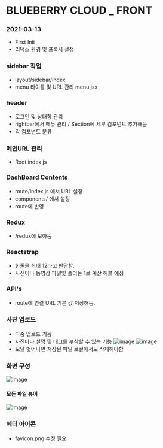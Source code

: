 # BLUEBERRY CLOUD _ FRONT
### 2021-03-13
- First Init
- 리덕스 환경 및 프록시 설정

### sidebar 작업
- layout/sidebar/index
- menu 타이틀 및 URL 관리 menu.jsx

### header
- 로그인 및 상태창 관리
- rightbar에서 메뉴 관리 / Section에 세부 컴포넌트 추가해둠
- 각 컴포넌트 분류

### 메인URL 관리 
- Root index.js

### DashBoard Contents
- route/index.js 에서 URL 설정
- components/ 에서 설정
- route에 반영

### Redux
- /redux에 모아둠

### Reactstrap
- 한줄을 최대 12라고 판단함.
- 사진이나 동영상 파일및 폴더는 1로 계산 해볼 예정

### API's
- route에 연결 URL 기본 값 저장해둠.

### 사진 업로드
- 다중 업로드 기능
- 사진마다 설명 및 태그를 부착할 수 있는 기능
![image](https://user-images.githubusercontent.com/45280952/111907051-fda35780-8a96-11eb-9d4e-34f23c83cbad.png)
![image](https://user-images.githubusercontent.com/45280952/111907055-05fb9280-8a97-11eb-9193-c44a7bc800a8.png)
- 모달 벗어나면 저장된 파일 로컬에서도 삭제해야함


### 화면 구성
![image](https://user-images.githubusercontent.com/45280952/111332400-18e81e80-86b5-11eb-97f1-b5ff7c1246bb.png)

#### 모든 파일 뷰어
![image](https://user-images.githubusercontent.com/45280952/111907073-157adb80-8a97-11eb-8dbb-226ba8f57c4f.png)

### 헤더 아이콘 
- favicon.png 수정 필요


